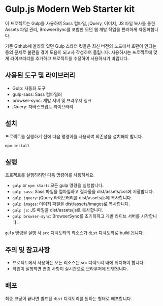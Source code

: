 # Gulp.js Modern Web Starter kit

이 프로젝트는 Gulp를 사용하여 Sass 컴파일, jQuery, 이미지, JS 파일 복사를 통한 Assets 파일 관리, BrowserSync를 포함한 모던 웹 개발 작업을 편리하게 자동화합니다.

기존 Github에 올라와 있던 Gulp 스타터 킷들은 최신 버전의 노드에서 호환이 안되는 등의 문제로 불편을 겪어 도움이 되고자 작성하여 올립니다.
사용하시는 프로젝트에 맞게 라이브러리를 추가하고 프로젝트를 수정하여 사용하시기 바랍니다.


## 사용된 도구 및 라이브러리

- Gulp: 자동화 도구
- gulp-sass: Sass 컴파일러
- browser-sync: 개발 서버 및 브라우저 싱크
- jQuery: 자바스크립트 라이브러리


## 설치

프로젝트를 실행하기 전에 다음 명령어를 사용하여 의존성을 설치해야 합니다.

```bash
npm install
```


## 실행

프로젝트를 실행하려면 다음 명령어를 사용하세요.

- `gulp` or `npm start`: 모든 gulp 명령을 실행합니다.
- `gulp sass`: Sass 파일을 컴파일하고 결과물을 dist/assets/css에 저장합니다.
- `gulp jquery`: jQuery 라이브러리를 dist/assets/js에 복사합니다.
- `gulp images`: 이미지 파일을 dist/assets/images로 복사합니다.
- `gulp js`: JS 파일을 dist/assets/js로 복사합니다.
- `gulp browser-sync`: BrowserSync를 초기화하고 개발 라이브 서버를 시작합니다.

`gulp` 명령을 실행 시 `src` 디렉토리의 리소스가 `dist` 디렉토리로 build 됩니다.


## 주의 및 참고사항

- 프로젝트에서 사용하는 모든 리소스는 src 디렉토리 내에 위치해야 합니다.
- 작업이 실행되면 변경 사항이 실시간으로 브라우저에 반영됩니다.


## 배포

최종 코딩이 끝나면 빌드된 `dist` 디렉토리를 원하는 형태로 배포합니다.